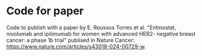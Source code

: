 # Code for paper

Code to publish with a paper by E. Roussos Torres et al. "Entinostat, nivolumab and ipilimumab for women with advanced HER2- negative breast cancer: a phase 1b trial" publised in Nature Cancer: https://www.nature.com/articles/s43018-024-00729-w.
